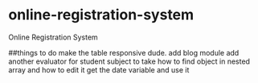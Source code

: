 # online-registration-system
Online Registration System

##things to do
make the table responsive dude.
add blog module
add another evaluator for student subject to take
how to find object in nested array and how to edit it
get the date variable and use it
